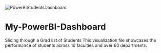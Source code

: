 ![PowerBIStudentsDashboard](https://github.com/user-attachments/assets/a19e4d39-0bef-4be4-8de0-57f762977c33)
# My-PowerBI-Dashboard
Slicing through a Grad list of Students
This visualization file showcases the performance of students across 10 faculties and over 60 departments.
